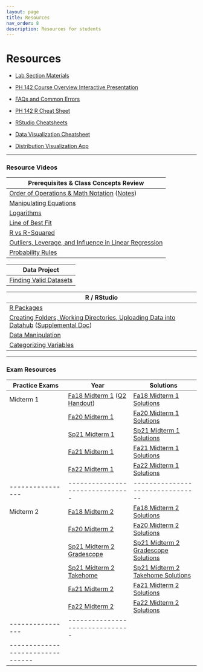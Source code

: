 ```yaml
---
layout: page
title: Resources
nav_order: 8
description: Resources for students
---
```

# Resources

- [Lab Section Materials](https://drive.google.com/drive/u/2/folders/1uAVWJuQRHzygMkhtEYxUIZAFDu69ysiu)
- [PH 142 Course Overview Interactive Presentation](https://prezi.com/p/xpqdo6z9nbhw/learning-from-data/)
- [FAQs and Common Errors](https://ph142-ucb.github.io/fa24/src/resources/faq/)
- [PH 142 R Cheat Sheet](https://docs.google.com/document/d/1mVhjngYDDcrlOvaBB5SfuKaU3O1btxZU45BOj0DXc48/edit#) 
- [RStudio Cheatsheets](https://www.rstudio.com/resources/cheatsheets/)
- [Data Visualization Cheatsheet](https://rstudio.github.io/cheatsheets/html/data-visualization.html)

- [Distribution Visualization App](https://geneho.shinyapps.io/oomphstat-v2/_w_ff2f84d7/_w_c7a34e2e/)

<hr>

### Resource Videos

| Prerequisites & Class Concepts Review                                                                                                                               | 
|-------------------------------------------------------------------------------------------------------------------------------------------------------------------|
| [Order of Operations & Math Notation](https://www.youtube.com/watch?v=q169gG-f8NU) ([Notes](https://ph142-ucb.github.io/fa24/src/resources/review_math_nolan.pdf)) |
| [Manipulating Equations](https://www.youtube.com/watch?v=6zenzwW2iv8)                                                                                             |
| [Logarithms](https://www.youtube.com/watch?v=3Ygq9CqaNlA)                                                                                                         |
| [Line of Best Fit](https://www.youtube.com/watch?v=fQJCbrno2CQ)                                                                                                   |
| [R vs R-Squared](https://www.youtube.com/watch?v=WSFMBgEi3iw)                                                                                                     |
| [Outliers, Leverage, and Influence in Linear Regression](https://www.youtube.com/watch?v=_rHvQfwCQlg)                                                             |
| [Probability Rules](https://www.youtube.com/watch?v=phYMnGGT0Ro)                                                                                                  |

| Data Project                                      |
|---------------------------------------------------|
| [Finding Valid Datasets](https://www.youtube.com/watch?v=-W8aECcQ2dg)


| R / RStudio                                                                                                                                                                                                                     |
|---------------------------------------------------------------------------------------------------------------------------------------------------------------------------------------------------------------------------------|
| [R Packages](https://www.youtube.com/watch?v=FcnbaSm_vug)                                                                                                                                                                       |
| [Creating Folders, Working Directories, Uploading Data into Datahub](https://www.youtube.com/watch?v=iwRA5lI3XIM) ([Supplemental Doc](https://docs.google.com/document/d/1a00RtBiiaXoBKSk_2oStR6o7lmRe52PN6X6Mmr9vWrs/edit))    |
| [Data Manipulation](https://www.youtube.com/watch?v=96A0TuJ43hk)                                                                                                                                                                |
| [Categorizing Variables](https://youtu.be/wyJu6lX-2Vc)                                                                                                                                                                         |

<hr>

### Exam Resources

| Practice Exams | Year                          | Solutions                      |
|----------------|-------------------------------|--------------------------------|
| Midterm 1      | [Fa18 Midterm 1](https://ph142-ucb.github.io/fa24/src/resources/mt1/fa18-mt1.pdf) ([Q2 Handout](https://ph142-ucb.github.io/fa24/src/resources/mt1/fa18-mt1-supp.pdf)) | [Fa18 Midterm 1 Solutions](https://ph142-ucb.github.io/fa24/src/resources/mt1/fa18-mt1-sol.pdf) |
|                | [Fa20 Midterm 1](https://ph142-ucb.github.io/fa24/src/resources/mt1/fa20-mt1.pdf) | [Fa20 Midterm 1 Solutions](https://ph142-ucb.github.io/fa24/src/resources/mt1/fa20-mt1-sol.pdf) |
|                | [Sp21 Midterm 1](https://ph142-ucb.github.io/fa24/src/resources/mt1/sp21-mt1.pdf) | [Sp21 Midterm 1 Solutions](https://ph142-ucb.github.io/fa24/src/resources/mt1/sp21-mt1-sol.pdf) |
|                | [Fa21 Midterm 1](https://ph142-ucb.github.io/fa24/src/resources/mt1/fa21-mt1.pdf) | [Fa21 Midterm 1 Solutions](https://ph142-ucb.github.io/fa24/src/resources/mt1/fa21-mt1-sol.pdf) |
|                | [Fa22 Midterm 1](https://ph142-ucb.github.io/fa24/src/resources/mt1/Midterm1_Fa2022_V2.pdf) | [Fa22 Midterm 1 Solutions](https://ph142-ucb.github.io/fa24/src/resources/mt1/Midterm1_Fa2022_V2-sol.pdf) |
|----------------|-------------------------------|--------------------------------|
| Midterm 2      | [Fa18 Midterm 2](https://ph142-ucb.github.io/fa24/src/resources/mt2/mt2_fa18.pdf) | [Fa18 Midterm 2 Solutions](https://ph142-ucb.github.io/fa24/src/resources/mt2/mt2_fa18_SOLUTIONS.pdf) |
|                | [Fa20 Midterm 2](https://ph142-ucb.github.io/fa24/src/resources/mt2/mt2_fa20.pdf) | [Fa20 Midterm 2 Solutions](https://ph142-ucb.github.io/fa24/src/resources/mt2/mt2_fa20_SOLUTIONS.pdf) |
|                | [Sp21 Midterm 2 Gradescope](https://ph142-ucb.github.io/fa24/src/resources/mt2/mt2_sp21_gradescope.pdf) | [Sp21 Midterm 2 Gradescope Solutions](https://ph142-ucb.github.io/fa24/src/resources/mt2/mt2_sp21_gradescope_SOLUTIONS.pdf) |
|                | [Sp21 Midterm 2 Takehome](https://ph142-ucb.github.io/fa24/src/resources/mt2/mt2_sp21_takehome.pdf) | [Sp21 Midterm 2 Takehome Solutions](https://ph142-ucb.github.io/fa24/src/resources/mt2/mt2_sp21_takehome_SOLUTIONS.pdf) |
|                | [Fa21 Midterm 2](https://ph142-ucb.github.io/fa24/src/resources/mt2/mt2_fa21.pdf) | [Fa21 Midterm 2 Solutions](https://ph142-ucb.github.io/fa24/src/resources/mt2/mt2_fa21_SOLUTIONS.pdf) |
|                | [Fa22 Midterm 2](https://ph142-ucb.github.io/fa24/src/resources/mt2/mt2_fa22.pdf) | [Fa22 Midterm 2 Solutions](https://ph142-ucb.github.io/fa24/src/resources/mt2/mt2_fa22_SOLUTIONS.pdf) |
|----------------|-------------------------------|
--------------------------------|

<!--| Final          | [Fa19 Final](https://ph142-ucb.github.io/fa24/src/resources/final/final_fa19.pdf) | [Fa19 Final Solutions](https://ph142-ucb.github.io/fa24/src/resources/final/final_fa19_SOLUTIONS.pdf) |
|                | [Fa20 Final](https://ph142-ucb.github.io/fa24/src/resources/final/final_fa20.pdf) | [Fa20 Final Solutions](https://ph142-ucb.github.io/fa24/src/resources/final/final_fa20_SOLUTIONS.pdf) |
|                | [Sp21 Final Takehome](https://ph142-ucb.github.io/fa24/src/resources/final/final_sp21_takehome.pdf) | [Sp21 Final Takehome Solutions](https://ph142-ucb.github.io/fa24/src/resources/final/final_sp21_takehome_SOLUTIONS.pdf) |
|                | [Sp21 Final Gradescope](https://ph142-ucb.github.io/fa24/src/resources/final/final_sp21_timed.pdf) | [Sp21 Final Gradescope Solutions](https://ph142-ucb.github.io/fa24/src/resources/final/final_sp21_timed_SOLUTIONS.pdf) |  
|                | [Fa21 Final](https://ph142-ucb.github.io/fa24/src/resources/final/final_fa21.pdf) | [Fa21 Final Solutions](https://ph142-ucb.github.io/fa24/src/resources/final/final_fa21_SOLUTIONS.pdf) |
|                | [Fa23 Final](https://ph142-ucb.github.io/fa24/src/resources/final/Final_Fa2023.pdf) | [Fa23 Final Solutions](https://ph142-ucb.github.io/fa24/src/resources/final/Final_Fa2023_solutions.pdf) |
-->